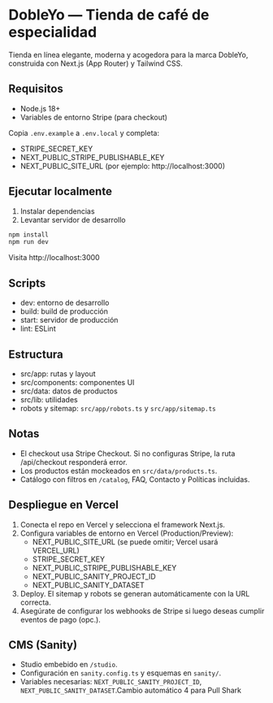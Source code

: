# DobleYo — Tienda de café de especialidad

Tienda en línea elegante, moderna y acogedora para la marca DobleYo, construida con Next.js (App Router) y Tailwind CSS.

## Requisitos
- Node.js 18+
- Variables de entorno Stripe (para checkout)

Copia `.env.example` a `.env.local` y completa:
- STRIPE_SECRET_KEY
- NEXT_PUBLIC_STRIPE_PUBLISHABLE_KEY
- NEXT_PUBLIC_SITE_URL (por ejemplo: http://localhost:3000)

## Ejecutar localmente
1. Instalar dependencias
2. Levantar servidor de desarrollo

```powershell
npm install
npm run dev
```

Visita http://localhost:3000

## Scripts
- dev: entorno de desarrollo
- build: build de producción
- start: servidor de producción
- lint: ESLint

## Estructura
- src/app: rutas y layout
- src/components: componentes UI
- src/data: datos de productos
- src/lib: utilidades
 - robots y sitemap: `src/app/robots.ts` y `src/app/sitemap.ts`

## Notas
- El checkout usa Stripe Checkout. Si no configuras Stripe, la ruta /api/checkout responderá error.
- Los productos están mockeados en `src/data/products.ts`.
 - Catálogo con filtros en `/catalog`, FAQ, Contacto y Políticas incluidas.

## Despliegue en Vercel
1. Conecta el repo en Vercel y selecciona el framework Next.js.
2. Configura variables de entorno en Vercel (Production/Preview):
	- NEXT_PUBLIC_SITE_URL (se puede omitir; Vercel usará VERCEL_URL)
	- STRIPE_SECRET_KEY
	- NEXT_PUBLIC_STRIPE_PUBLISHABLE_KEY
	- NEXT_PUBLIC_SANITY_PROJECT_ID
	- NEXT_PUBLIC_SANITY_DATASET
3. Deploy. El sitemap y robots se generan automáticamente con la URL correcta.
4. Asegúrate de configurar los webhooks de Stripe si luego deseas cumplir eventos de pago (opc.).

## CMS (Sanity)
- Studio embebido en `/studio`.
- Configuración en `sanity.config.ts` y esquemas en `sanity/`.
- Variables necesarias: `NEXT_PUBLIC_SANITY_PROJECT_ID`, `NEXT_PUBLIC_SANITY_DATASET`.Cambio automático 4 para Pull Shark

